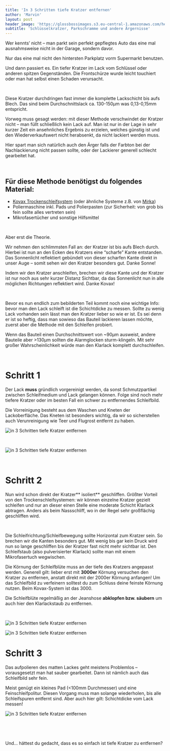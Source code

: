 ```yaml
---
title: 'In 3 Schritten tiefe Kratzer entfernen'
author: 'Marvin'
layout: post
header_image: 'https://glossbossimages.s3.eu-central-1.amazonaws.com/headerimg/3schrittetiefekratzer.jpg'
subtitle: 'Schlüsselkratzer, Parkschramme und andere Ärgernisse'
---
```

Wer kennts&#8217; nicht &#8211; man parkt sein perfekt gepflegtes Auto das eine mal ausnahmsweise nicht in der Garage, sondern davor.

Nur das eine mal nicht den hintersten Parkplatz vorm Supermarkt benutzen.

Und dann passiert es. Ein tiefer Kratzer im Lack vom Schlüssel oder anderen spitzen Gegenständen. Die Frontschürze wurde leicht touchiert oder man hat selbst einen Schaden verursacht.

&nbsp;

Diese Kratzer durchdringen fast immer die komplette Lackschicht bis aufs Blech. Das sind beim Durchschnittslack ca. 130-150µm was 0,13-0,15mm entspricht.

Vorweg muss gesagt werden: mit dieser Methode verschwindet der Kratzer nicht &#8211; man füllt schließlich kein Lack auf. Man ist nur in der Lage in sehr kurzer Zeit ein ansehnliches Ergebnis zu erzielen, welches günstig ist und den Wiederverkaufswert nicht herabsenkt, da nicht lackiert werden muss.

Hier spart man sich natürlich auch den Ärger falls der Farbton bei der Nachlackierung nicht passen sollte, oder der Lackierer generell schlecht gearbeitet hat.

&nbsp;

## Für diese Methode benötigst du folgendes Material:

*   <a title="Schleifblock mit 2000&3000er Körnung" href="http://www.petzoldts.de/shop/Trockenschleif-Set,-Tolecut,-Kovax-p-1756.html" target="_blank">Kovax Trockenschleifsystem</a> (oder ähnliche Systeme z.B. von <a title="Schleifblock von Mirka" href="http://www.carparts-koeln.de/shop/schleifblute.5380/597025" target="_blank">Mirka</a>)
*   Poliermaschine inkl. Pads und Polierpasten (zur Sicherheit: von grob bis fein sollte alles vertreten sein)
*   Mikrofasertücher und sonstige Hilfsmittel

&nbsp;

Aber erst die Theorie.

Wir nehmen den schlimmsten Fall an: der Kratzer ist bis aufs Blech durch. Hierbei ist nun an den Ecken des Kratzers eine &#8220;scharfe&#8221; Kante entstanden. Das Sonnenlicht reflektiert gebündelt von dieser scharfen Kante direkt in unser Auge &#8211; somit sehen wir den Kratzer besonders gut. Danke Sonne!

Indem wir den Kratzer anschleifen, brechen wir diese Kante und der Kratzer ist nur noch aus sehr kurzer Distanz Sichtbar, da das Sonnenlicht nun in alle möglichen Richtungen reflektiert wird. Danke Kovax!

&nbsp;

Bevor es nun endlich zum bebilderten Teil kommt noch eine wichtige Info: bevor man den Lack schleift ist die Schichtdicke zu messen. Sollte zu wenig Lack vorhanden sein lässt man den Kratzer lieber so wie er ist. Es sei denn er ist so heftig, dass man sowieso das Bauteil lackieren lassen möchte, zuerst aber die Methode mit den Schleifen probiert.

Wenn das Bauteil einen Durchschnittswert von ~90µm ausweist, andere Bauteile aber >130µm sollten die Alarmglocken sturm-klingeln. Mit sehr großer Wahrscheinlichkeit würde man den Klarlack komplett durchschleifen.

&nbsp;

# Schritt 1

Der Lack **muss** gründlich vorgereinigt werden, da sonst Schmutzpartikel zwischen Schleifmedium und Lack gelangen können. Folge sind noch mehr tiefere Kratzer oder im besten Fall ein schwer zu entfernendes Schleifbild.

Die Vorreinigung besteht aus dem Waschen und Kneten der Lackoberfläche. Das Kneten ist besonders wichtig, da wir so sicherstellen auch Verunreinigung wie Teer und Flugrost entfernt zu haben.

![in 3 Schritten tiefe Kratzer entfernen](https://glossbossimages.s3.eu-central-1.amazonaws.com/mark/kovax/18.JPG)

&nbsp;

![in 3 Schritten tiefe Kratzer entfernen](https://glossbossimages.s3.eu-central-1.amazonaws.com/mark/kovax/19.JPG)

&nbsp;

# Schritt 2

Nun wird schon direkt der Kratzer** isoliert** geschliffen. Größter Vorteil von den Trockenschleifsystemen: wir können einzelne Kratzer gezielt schleifen und nur an dieser einen Stelle eine moderate Schicht Klarlack abtragen. Anders als beim Nassschliff, wo in der Regel sehr großflächig geschliffen wird.

&nbsp;

Die Schleifrichtung/Schleifbewegung sollte Horizontal zum Kratzer sein. So brechen wir die Kanten besonders gut. Mit wenig bis gar kein Druck wird nun so lange geschliffen bis der Kratzer fast nicht mehr sichtbar ist. Den Schleifstaub (also pulverisierter Klarlack) sollte man mit einem Mikrofasertuch wegwischen.

Die Körnung der Schleifblüte muss an der tiefe des Kratzers angepasst werden. Generell gilt: lieber erst mit **3000er** Körnung versuchen den Kratzer zu entfernen, anstatt direkt mit der 2000er Körnung anfangen! Um das Schleifbild zu verfeinern solltest du zum Schluss deine feinste Körnung nutzen. Beim Kovax-System ist das 3000.

Die Schleifblüte regelmäßig an der Jeanshose **abklopfen bzw. säubern** um auch hier den Klarlackstaub zu entfernen.

&nbsp;

![in 3 Schritten tiefe Kratzer entfernen](https://glossbossimages.s3.eu-central-1.amazonaws.com/mark/kovax/20.JPG)

![in 3 Schritten tiefe Kratzer entfernen](https://glossbossimages.s3.eu-central-1.amazonaws.com/mark/kovax/21.JPG)

# Schritt 3

Das aufpolieren des matten Lackes geht meistens Problemlos &#8211; vorausgesetzt man hat sauber gearbeitet. Dann ist nämlich auch das Schleifbild sehr fein.

Meist genügt ein kleines Pad (<100mm Durchmesser) und eine Feinschleifpolitur. Diesen Vorgang muss man solange wiederholen, bis alle Schleifspuren entfernt sind. Aber auch hier gilt: Schichtdicke vom Lack messen!

![in 3 Schritten tiefe Kratzer entfernen](https://glossbossimages.s3.eu-central-1.amazonaws.com/mark/kovax/22.JPG)

&nbsp;

&nbsp;

Und&#8230; hättest du gedacht, dass es so einfach ist tiefe Kratzer zu entfernen?
